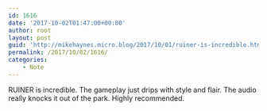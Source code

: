 ```yaml
---
id: 1616
date: '2017-10-02T01:47:00+00:00'
author: root
layout: post
guid: 'http://mikehaynes.micro.blog/2017/10/01/ruiner-is-incredible.html'
permalink: /2017/10/02/1616/
categories:
    - Note
---
```


RUINER is incredible. The gameplay just drips with style and flair. The audio really knocks it out of the park. Highly recommended.